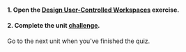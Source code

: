 <head><base target="_blank"> </head>

#### **1. Open the [Design User-Controlled Workspaces](https://safe.my.trailhead.com/content/safe/modules/build-versatile-self-serve-workflows/design-user-controlled-workspaces?trail_id=fme-server-authoring) exercise.**

  


#### **2. Complete the unit** [**challenge**](https://safe.my.trailhead.com/content/safe/modules/build-versatile-self-serve-workflows/design-user-controlled-workspaces?trail_id=fme-server-authoring#challenge).

Go to the next unit when you've finished the quiz.


